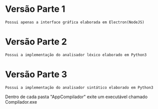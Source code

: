 # Versão Parte 1
	Possui apenas a interface gráfica elaborada em Electron(NodeJS)

# Versão Parte 2
	Possui a implementação do analisador léxico elaborado em Python3

# Versão Parte 3
	Possui a implementação do analisador sintático elaborado em Python3

Dentro de cada pasta "AppCompilador" exite um executável chamado Compilador.exe
